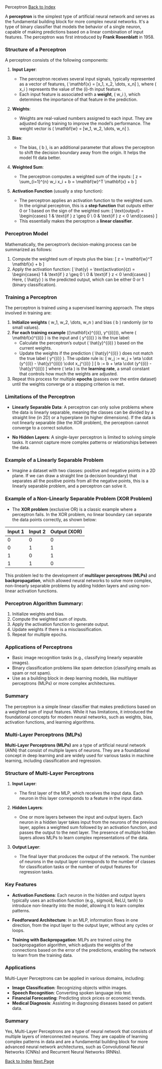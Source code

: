 Perceptron [Back to Index](./O-index.md)


A **perceptron** is the simplest type of artificial neural network and serves as the fundamental building block for more complex neural networks. It's a type of binary classifier that models the behavior of a single neuron, capable of making predictions based on a linear combination of input features. The perceptron was first introduced by **Frank Rosenblatt** in 1958.

### Structure of a Perceptron

A perceptron consists of the following components:

1. **Input Layer**:
   - The perceptron receives several input signals, typically represented as a vector of features, \( \mathbf{x} = [x_1, x_2, \dots, x_n] \), where \( x_i \) represents the value of the \(i\)-th input feature.
   - Each input feature is associated with a **weight**, \( w_i \), which determines the importance of that feature in the prediction.

2. **Weights**:
   - Weights are real-valued numbers assigned to each input. They are adjusted during training to improve the model’s performance. The weight vector is \( \mathbf{w} = [w_1, w_2, \dots, w_n] \).

3. **Bias**:
   - The bias, \( b \), is an additional parameter that allows the perceptron to shift the decision boundary away from the origin. It helps the model fit data better.

4. **Weighted Sum**:
   - The perceptron computes a weighted sum of the inputs:
     \[
     z = \sum_{i=1}^{n} w_i x_i + b = \mathbf{w}^T \mathbf{x} + b
     \]

5. **Activation Function** (usually a step function):
   - The perceptron applies an activation function to the weighted sum. In the original perceptron, this is a **step function** that outputs either 0 or 1 based on the sign of the weighted sum:
     \[
     \text{output} = \begin{cases} 
     1 & \text{if } z \geq 0 \\
     0 & \text{if } z < 0
     \end{cases}
     \]
   - This essentially makes the perceptron a **linear classifier**.

### Perceptron Model

Mathematically, the perceptron’s decision-making process can be summarized as follows:
1. Compute the weighted sum of inputs plus the bias:
   \[
   z = \mathbf{w}^T \mathbf{x} + b
   \]
2. Apply the activation function:
   \[
   \hat{y} = \text{activation}(z) = \begin{cases} 
   1 & \text{if } z \geq 0 \\
   0 & \text{if } z < 0
   \end{cases}
   \]
   Here, \( \hat{y} \) is the predicted output, which can be either 0 or 1 (binary classification).

### Training a Perceptron

The perceptron is trained using a supervised learning approach. The steps involved in training are:

1. **Initialize weights** \( w_1, w_2, \dots, w_n \) and bias \( b \) randomly (or to small values).
2. **For each training example** \((\mathbf{x}^{(i)}, y^{(i)})\), where \( \mathbf{x}^{(i)} \) is the input and \( y^{(i)} \) is the true label:
   - Calculate the perceptron’s output \( \hat{y}^{(i)} \) based on the current weights.
   - Update the weights if the prediction \( \hat{y}^{(i)} \) does not match the true label \( y^{(i)} \). The update rule is:
     \[
     w_j := w_j + \eta \cdot (y^{(i)} - \hat{y}^{(i)}) \cdot x_j^{(i)}
     \]
     \[
     b := b + \eta \cdot (y^{(i)} - \hat{y}^{(i)})
     \]
     where \( \eta \) is the **learning rate**, a small constant that controls how much the weights are adjusted.
3. Repeat this process for multiple **epochs** (passes over the entire dataset) until the weights converge or a stopping criterion is met.

### Limitations of the Perceptron

- **Linearly Separable Data**: A perceptron can only solve problems where the data is linearly separable, meaning the classes can be divided by a straight line (in 2D) or a hyperplane (in higher dimensions). If the data is not linearly separable (like the XOR problem), the perceptron cannot converge to a correct solution.
  
- **No Hidden Layers**: A single-layer perceptron is limited to solving simple tasks. It cannot capture more complex patterns or relationships between the data.

### Example of a Linearly Separable Problem
- Imagine a dataset with two classes: positive and negative points in a 2D plane. If we can draw a straight line (a decision boundary) that separates all the positive points from all the negative points, this is a linearly separable problem, and a perceptron can solve it.

### Example of a Non-Linearly Separable Problem (XOR Problem)
- The **XOR problem** (exclusive OR) is a classic example where a perceptron fails. In the XOR problem, no linear boundary can separate the data points correctly, as shown below:

| Input 1 | Input 2 | Output (XOR) |
|---------|---------|--------------|
| 0       | 0       | 0            |
| 0       | 1       | 1            |
| 1       | 0       | 1            |
| 1       | 1       | 0            |

This problem led to the development of **multilayer perceptrons (MLPs)** and **backpropagation**, which allowed neural networks to solve more complex, non-linearly separable problems by adding hidden layers and using non-linear activation functions.

### Perceptron Algorithm Summary:
1. Initialize weights and bias.
2. Compute the weighted sum of inputs.
3. Apply the activation function to generate output.
4. Update weights if there is a misclassification.
5. Repeat for multiple epochs.

### Applications of Perceptrons
- Basic image recognition tasks (e.g., classifying linearly separable images).
- Binary classification problems like spam detection (classifying emails as spam or not spam).
- Use as a building block in deep learning models, like multilayer perceptrons (MLPs) or more complex architectures.

### Summary
The perceptron is a simple linear classifier that makes predictions based on a weighted sum of input features. While it has limitations, it introduced the foundational concepts for modern neural networks, such as weights, bias, activation functions, and learning algorithms.

### Multi-Layer Perceptrons (MLPs)

**Multi-Layer Perceptrons (MLPs)** are a type of artificial neural network (ANN) that consist of multiple layers of neurons. They are a foundational concept in deep learning and are widely used for various tasks in machine learning, including classification and regression.

### Structure of Multi-Layer Perceptrons

1. **Input Layer**: 
   - The first layer of the MLP, which receives the input data. Each neuron in this layer corresponds to a feature in the input data.

2. **Hidden Layers**: 
   - One or more layers between the input and output layers. Each neuron in a hidden layer takes input from the neurons of the previous layer, applies a weighted sum followed by an activation function, and passes the output to the next layer. The presence of multiple hidden layers allows MLPs to learn complex representations of the data.

3. **Output Layer**: 
   - The final layer that produces the output of the network. The number of neurons in the output layer corresponds to the number of classes for classification tasks or the number of output features for regression tasks.

### Key Features

- **Activation Functions**: Each neuron in the hidden and output layers typically uses an activation function (e.g., sigmoid, ReLU, tanh) to introduce non-linearity into the model, allowing it to learn complex patterns.
  
- **Feedforward Architecture**: In an MLP, information flows in one direction, from the input layer to the output layer, without any cycles or loops.

- **Training with Backpropagation**: MLPs are trained using the backpropagation algorithm, which adjusts the weights of the connections based on the error of the predictions, enabling the network to learn from the training data.

### Applications

Multi-Layer Perceptrons can be applied in various domains, including:

- **Image Classification**: Recognizing objects within images.
- **Speech Recognition**: Converting spoken language into text.
- **Financial Forecasting**: Predicting stock prices or economic trends.
- **Medical Diagnosis**: Assisting in diagnosing diseases based on patient data.

### Summary

Yes, Multi-Layer Perceptrons are a type of neural network that consists of multiple layers of interconnected neurons. They are capable of learning complex patterns in data and are a fundamental building block for more advanced neural network architectures, such as Convolutional Neural Networks (CNNs) and Recurrent Neural Networks (RNNs).

[Back to Index](./O-index.md)  [Next.Page](./Page-2_ActivationFunctions.md)


